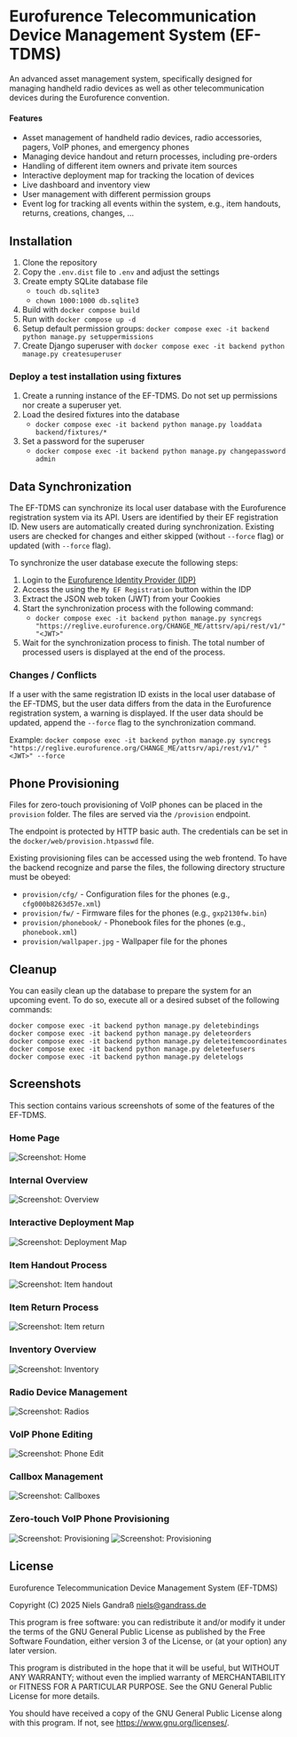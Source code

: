 # Eurofurence Telecommunication Device Management System (EF-TDMS)

An advanced asset management system, specifically designed for managing handheld
radio devices as well as other telecommunication devices during the Eurofurence
convention.

#### Features

- Asset management of handheld radio devices, radio accessories, pagers, VoIP
  phones, and emergency phones
- Managing device handout and return processes, including pre-orders
- Handling of different item owners and private item sources
- Interactive deployment map for tracking the location of devices
- Live dashboard and inventory view
- User management with different permission groups
- Event log for tracking all events within the system, e.g., item handouts, 
  returns, creations, changes, ...
 

## Installation

1. Clone the repository
2. Copy the `.env.dist` file to `.env` and adjust the settings
3. Create empty SQLite database file
   - `touch db.sqlite3`
   - `chown 1000:1000 db.sqlite3`
4. Build with `docker compose build`
5. Run with `docker compose up -d`
6. Setup default permission groups: `docker compose exec -it backend python manage.py setuppermissions`
7. Create Django superuser with `docker compose exec -it backend python manage.py createsuperuser`


### Deploy a test installation using fixtures

1. Create a running instance of the EF-TDMS. Do not set up permissions nor create a superuser yet.
2. Load the desired fixtures into the database
   - `docker compose exec -it backend python manage.py loaddata backend/fixtures/*`
3. Set a password for the superuser
   - `docker compose exec -it backend python manage.py changepassword admin`


## Data Synchronization

The EF-TDMS can synchronize its local user database with the Eurofurence
registration system via its API. Users are identified by their EF registration
ID. New users are automatically created during synchronization. Existing users
are checked for changes and either skipped (without `--force` flag) or updated
(with `--force` flag).

To synchronize the user database execute the following steps:

1. Login to the [Eurofurence Identity Provider (IDP)](https://identity.eurofurence.org/)
2. Access the using the `My EF Registration` button within the IDP
3. Extract the JSON web token (JWT) from your Cookies
4. Start the synchronization process with the following command:
   - `docker compose exec -it backend python manage.py syncregs "https://reglive.eurofurence.org/CHANGE_ME/attsrv/api/rest/v1/" "<JWT>"`
5. Wait for the synchronization process to finish. The total number of processed
   users is displayed at the end of the process.

### Changes / Conflicts

If a user with the same registration ID exists in the local user database of the
EF-TDMS, but the user data differs from the data in the Eurofurence registration
system, a warning is displayed. If the user data should be updated, append the
`--force` flag to the synchronization command.

Example: `docker compose exec -it backend python manage.py syncregs "https://reglive.eurofurence.org/CHANGE_ME/attsrv/api/rest/v1/" "<JWT>" --force`


## Phone Provisioning

Files for zero-touch provisioning of VoIP phones can be placed in the
`provision` folder. The files are served via the `/provision` endpoint.

The endpoint is protected by HTTP basic auth. The credentials can be set in the
`docker/web/provision.htpasswd` file.

Existing provisioning files can be accessed using the web frontend. To have the
backend recognize and parse the files, the following directory structure must be
obeyed:

- `provision/cfg/` - Configuration files for the phones (e.g., `cfg000b8263d57e.xml`)
- `provision/fw/` - Firmware files for the phones (e.g., `gxp2130fw.bin`)
- `provision/phonebook/` - Phonebook files for the phones (e.g., `phonebook.xml`)
- `provision/wallpaper.jpg` - Wallpaper file for the phones


## Cleanup

You can easily clean up the database to prepare the system for an upcoming
event. To do so, execute all or a desired subset of the following commands:

```text
docker compose exec -it backend python manage.py deletebindings
docker compose exec -it backend python manage.py deleteorders
docker compose exec -it backend python manage.py deleteitemcoordinates
docker compose exec -it backend python manage.py deleteefusers
docker compose exec -it backend python manage.py deletelogs
```


## Screenshots

This section contains various screenshots of some of the features of the EF-TDMS.

### Home Page
![Screenshot: Home](docs/assets/screenshot_home.png)

### Internal Overview
![Screenshot: Overview](docs/assets/screenshot_overview.png)

### Interactive Deployment Map
![Screenshot: Deployment Map](docs/assets/screenshot_deploymentmap.png)

### Item Handout Process
![Screenshot: Item handout](docs/assets/screenshot_handout.png)

### Item Return Process
![Screenshot: Item return](docs/assets/screenshot_return.png)

### Inventory Overview
![Screenshot: Inventory](docs/assets/screenshot_inventory.png)

### Radio Device Management
![Screenshot: Radios](docs/assets/screenshot_radios.png)

### VoIP Phone Editing
![Screenshot: Phone Edit](docs/assets/screenshot_phone_edit.png)

### Callbox Management
![Screenshot: Callboxes](docs/assets/screenshot_callboxes.png)

### Zero-touch VoIP Phone Provisioning
![Screenshot: Provisioning](docs/assets/screenshot_voip_provision.png)
![Screenshot: Provisioning](docs/assets/screenshot_voip_provision_details.png)


## License

Eurofurence Telecommunication Device Management System (EF-TDMS)

Copyright (C) 2025 Niels Gandraß <niels@gandrass.de>

This program is free software: you can redistribute it and/or modify
it under the terms of the GNU General Public License as published by
the Free Software Foundation, either version 3 of the License, or
(at your option) any later version.

This program is distributed in the hope that it will be useful,
but WITHOUT ANY WARRANTY; without even the implied warranty of
MERCHANTABILITY or FITNESS FOR A PARTICULAR PURPOSE.  See the
GNU General Public License for more details.

You should have received a copy of the GNU General Public License
along with this program.  If not, see <https://www.gnu.org/licenses/>.
